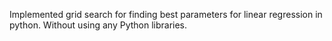 Implemented grid search for finding best parameters for linear regression in python. Without using any Python libraries.
